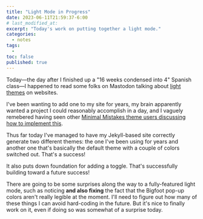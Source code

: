 ```yaml
---
title: "Light Mode in Progress"
date: 2023-06-11T21:59:37-6:00
# last_modified_at:   
excerpt: "Today's work on putting together a light mode."  
categories: 
  - notes
tags: 
  -   
toc: false
published: true
---
```


Today—the day after I finished up a "16 weeks condensed into 4" Spanish class—I happened to read some folks on Mastodon talking about [light themes](https://social.pixie.town/@joepie91/110526984317454201) on websites.  

I've been wanting to add one to my site for years, my brain apparently wanted a project I could reasonably accomplish in a day, and I vaguely remebered having seen other [Minimal Mistakes theme users discussing how to implement this](https://github.com/mmistakes/minimal-mistakes/discussions/2033#discussioncomment-257421).  

Thus far today I've managed to have my Jekyll-based site correctly generate two different themes: the one I've been using for years and another one that's basically the default theme with a couple of colors switched out. That's a success!  

It also puts down foundation for adding a toggle. That's successfully building toward a future success!  

There are going to be some surprises along the way to a fully-featured light mode, such as noticing **and also fixing** the fact that the Bigfoot pop-up colors aren't really legible at the moment. I'll need to figure out how many of these things I can avoid hard-coding in the future. But it's nice to finally work on it, even if doing so was somewhat of a surprise today.   